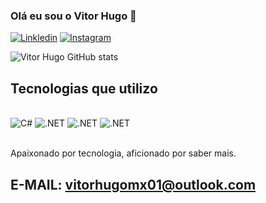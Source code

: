 
### Olá eu sou o Vitor Hugo 🤙
[![Linkledin](https://img.shields.io/badge/LinkedIn-0077B5?style=for-the-badge&logo=linkedin&logoColor=white)](https://www.linkedin.com/in/vitor-hugo-xavier-952a67268/)
[![Instagram](https://img.shields.io/badge/Instagram-E4405F?style=for-the-badge&logo=instagram&logoColor=white)](https://www.instagram.com/_vitor_hugo_mx/)

![Vitor Hugo GitHub stats](https://github-readme-stats.vercel.app/api?username=VitorHugoDe&show_icons=true&theme=onedark)

## Tecnologias que utilizo

<div style="display: inline_block"></br>
    <img aling="Center" alt="C#" src="https://img.shields.io/badge/C%23-239120?style=for-the-badge&logo=c-sharp&logoColor=white">
    <img aling="Center" alt=".NET" src="https://img.shields.io/badge/.NET-5C2D91?style=for-the-badge&logo=.net&logoColor=white">
    <img aling="Center" alt=".NET" src="https://img.shields.io/badge/HTML-239120?style=for-the-badge&logo=html5&logoColor=white">
    <img aling="Center" alt=".NET" src="https://img.shields.io/badge/CSS-239120?&style=for-the-badge&logo=css3&logoColor=white">
<div></br>

Apaixonado por tecnologia, aficionado por saber mais.
## E-MAIL: vitorhugomx01@outlook.com
